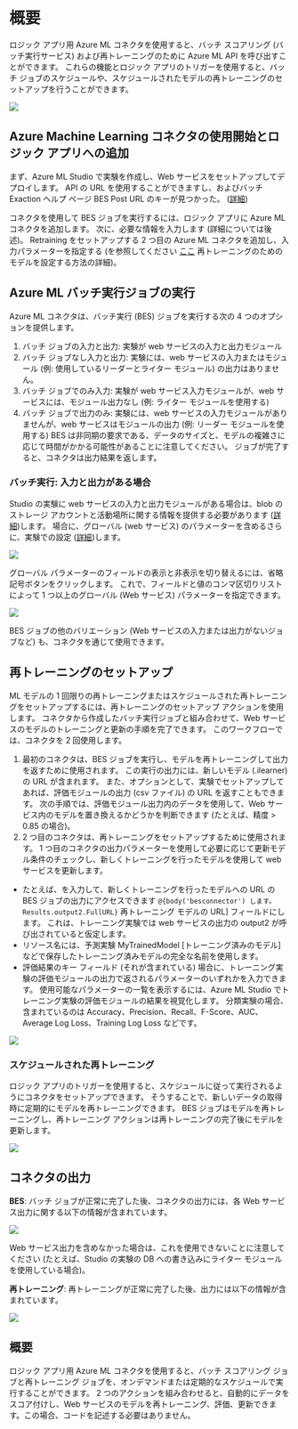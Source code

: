 <properties
   pageTitle="ロジック アプリでの Azure Machine Learning コネクタの使用 | Microsoft Azure App Service"
   description="Azure Machine Learning コネクタを作成、構成し、Azure App Service のロジック アプリで使用する方法"
   services="app-service\logic"
   documentationCenter=".net,nodejs,java"
   authors="jeffhollan"
   manager="dwrede"
   editor=""/>

<tags
   ms.service="app-service-logic"
   ms.devlang="multiple"
   ms.topic="article"
   ms.tgt_pltfrm="na"
   ms.workload="integration"
   ms.date="11/11/2015"
   ms.author="jehollan"/>


# 概要

ロジック アプリ用 Azure ML コネクタを使用すると、バッチ スコアリング (バッチ実行サービス) および再トレーニングのために Azure ML API を呼び出すことができます。 これらの機能とロジック アプリのトリガーを使用すると、バッチ ジョブのスケジュールや、スケジュールされたモデルの再トレーニングのセットアップを行うことができます。

 ![][1]

## Azure Machine Learning コネクタの使用開始とロジック アプリへの追加

まず、Azure ML Studio で実験を作成し、Web サービスをセットアップしてデプロイします。 API の URL を使用することができますし、およびバッチ Exaction ヘルプ ページ BES Post URL のキーが見つかった。 ([詳細](https://github.com/Azure/azure-content/blob/master/articles/machine-learning/machine-learning-walkthrough-5-publish-web-service.md))

コネクタを使用して BES ジョブを実行するには、ロジック アプリに Azure ML コネクタを追加します。 次に、必要な情報を入力します (詳細については後述)。
Retraining をセットアップする 2 つ目の Azure ML コネクタを追加し、入力パラメーターを指定する (を参照してください [ここ](machine-learning-retrain-models-programmatically.md) 再トレーニングのためのモデルを設定する方法の詳細)。

## Azure ML バッチ実行ジョブの実行

Azure ML コネクタは、バッチ実行 (BES) ジョブを実行する次の 4 つのオプションを提供します。
1.  バッチ ジョブの入力と出力: 実験が web サービスの入力と出力モジュール
2.  バッチ ジョブなし入力と出力: 実験には、web サービスの入力またはモジュール (例: 使用しているリーダーとライター モジュール) の出力はありません。
3.  バッチ ジョブでのみ入力: 実験が web サービス入力モジュールが、web サービスには、モジュール出力なし (例: ライター モジュールを使用する)
4.  バッチ ジョブで出力のみ: 実験には、web サービスの入力モジュールがありませんが、web サービスはモジュールの出力 (例: リーダー モジュールを使用する)
BES は非同期の要求である、データのサイズと、モデルの複雑さに応じて時間がかかる可能性があることに注意してください。 ジョブが完了すると、コネクタは出力結果を返します。

### バッチ実行: 入力と出力がある場合

Studio の実験に web サービスの入力と出力モジュールがある場合は、blob のストレージ アカウントと活動場所に関する情報を提供する必要があります ([詳細](machine-learning-consume-web-services.md))します。 場合に、グローバル (web サービス) のパラメーターを含めるさらに、実験での設定 ([詳細](machine-learning-web-service-parameters.md))します。

![][2]

グローバル パラメーターのフィールドの表示と非表示を切り替えるには、省略記号ボタンをクリックします。 これで、フィールドと値のコンマ区切りリストによって 1 つ以上のグローバル (Web サービス) パラメーターを指定できます。

![][3]

BES ジョブの他のバリエーション (Web サービスの入力または出力がないジョブなど) も、コネクタを通じて使用できます。

## 再トレーニングのセットアップ

ML モデルの 1 回限りの再トレーニングまたはスケジュールされた再トレーニングをセットアップするには、再トレーニングのセットアップ アクションを使用します。 
コネクタから作成したバッチ実行ジョブと組み合わせて、Web サービスのモデルのトレーニングと更新の手順を完了できます。 このワークフローでは、コネクタを 2 回使用します。
1.  最初のコネクタは、BES ジョブを実行し、モデルを再トレーニングして出力を返すために使用されます。 この実行の出力には、新しいモデル (.ilearner) の URL が含まれます。 また、オプションとして、実験でセットアップしてあれば、評価モジュールの出力 (csv ファイル) の URL を返すこともできます。
次の手順では、評価モジュール出力内のデータを使用して、Web サービス内のモデルを置き換えるかどうかを判断できます (たとえば、精度 > 0.85 の場合)。
1.  2 つ目のコネクタは、再トレーニングをセットアップするために使用されます。 1 つ目のコネクタの出力パラメーターを使用して必要に応じて更新モデル条件のチェックし、新しくトレーニングを行ったモデルを使用して web サービスを更新します。
  * たとえば、を入力して、新しくトレーニングを行ったモデルへの URL の BES ジョブの出力にアクセスできます `@{body('besconnector') します。Results.output2.FullURL}` 再トレーニング モデルの URL] フィールドにします。 これは、トレーニング実験では web サービスの出力の output2 が呼び出されていると仮定します。
  * リソース名には、予測実験 MyTrainedModel [トレーニング済みのモデル] などで保存したトレーニング済みモデルの完全な名前を使用します。
  * 評価結果のキー フィールド (それが含まれている) 場合に、トレーニング実験の評価モジュールの出力で返されるパラメーターのいずれかを入力できます。 使用可能なパラメーターの一覧を表示するには、Azure ML Studio でトレーニング実験の評価モジュールの結果を視覚化します。 分類実験の場合、含まれているのは Accuracy、Precision、Recall、F-Score、AUC、Average Log Loss、Training Log Loss などです。

![][4]

### スケジュールされた再トレーニング

ロジック アプリのトリガーを使用すると、スケジュールに従って実行されるようにコネクタをセットアップできます。 そうすることで、新しいデータの取得時に定期的にモデルを再トレーニングできます。 BES ジョブはモデルを再トレーニングし、再トレーニング アクションは再トレーニングの完了後にモデルを更新します。

![][5]

## コネクタの出力

**BES**: バッチ ジョブが正常に完了した後、コネクタの出力には、各 Web サービス出力に関する以下の情報が含まれています。

 ![][6]

Web サービス出力を含めなかった場合は、これを使用できないことに注意してください (たとえば、Studio の実験の DB への書き込みにライター モジュールを使用している場合)。

**再トレーニング**: 再トレーニングが正常に完了した後、出力には以下の情報が含まれています。

![][7]

## 概要

ロジック アプリ用 Azure ML コネクタを使用すると、バッチ スコアリング ジョブと再トレーニング ジョブを、オンデマンドまたは定期的なスケジュールで実行することができます。 2 つのアクションを組み合わせると、自動的にデータをスコア付けし、Web サービスのモデルを再トレーニング、評価、更新できます。この場合、コードを記述する必要はありません。


[1]: ./media/app-service-logic-connector-azureml/img1.png 
[2]: ./media/app-service-logic-connector-azureml/img2.png 
[3]: ./media/app-service-logic-connector-azureml/img3.png 
[4]: ./media/app-service-logic-connector-azureml/img4.png 
[5]: ./media/app-service-logic-connector-azureml/img5.png 
[6]: ./media/app-service-logic-connector-azureml/img6.png 
[7]: ./media/app-service-logic-connector-azureml/img7.png 

